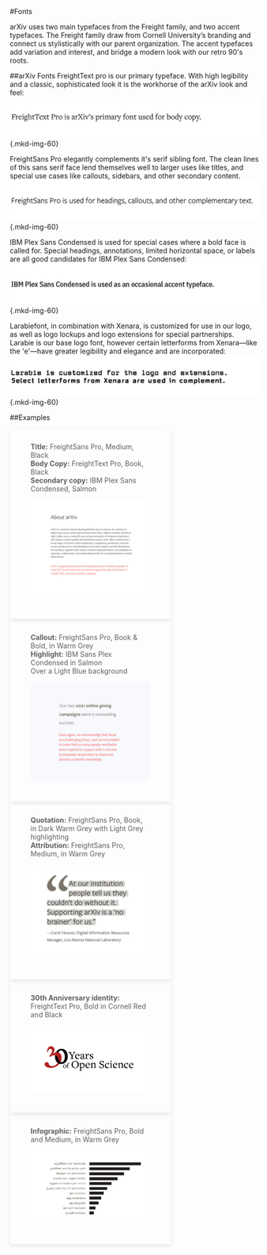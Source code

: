 #Fonts
<style>
div.divider {
  clear:both;
  height: 1em;
}
.mkd-img-border {
  margin-top:1.5em;
  margin-bottom: 2em;
  padding:0px;
  border:.25em solid #ededed;
}
.mkd-horz-spacing {
  margin-right:1em;
  margin-left:1em;
}
.mkd-img-left {
  float:left;
  width:100%;
  margin-top:0;
}
.mkd-img-right {
  float:right;
  width:100%;
  margin-top:0;
}
.mkd-img-full {
  width:100% !important;
}
.mkd-img-60, .mkd-img-40 {
  width:100% !important;
  display:block;
  margin-left: auto;
  margin-right: auto;
}
.mkd-img-thumb {
  max-width:150px !important;
}
.mkd-img-icon {
  border-radius:25%;
  width:150px;
  float:left;
  margin:0 .5em;
}

blockquote {
  border-left:0;
  margin:0;
  padding:0;
}
blockquote ol {
  list-style: none;
  margin: 0;
  padding: 0;
  display: flex;
  flex-direction: row;
  flex-wrap: wrap;
  justify-content: space-between;
  align-items: stretch;
}
blockquote ol li {
  width: 100%;
  padding:2em 3em;
  -webkit-box-shadow: 0px 3px 8px 0px rgba(0,0,0,0.1);
  -moz-box-shadow: 0px 3px 8px 0px rgba(0,0,0,0.1);
  box-shadow: 0px 3px 8px 0px rgba(0,0,0,0.1);

}
blockquote ol li::after {
  content: "";
  margin: 0;
}
blockquote ol li img {
  float:left;
  clear:both;
  width:100%;
  margin: 1em auto;
}
@media (min-width: 576px) {
  blockquote ol li {
    width: calc(50% - 10px);
  }
  .mkd-img-left {
    width:calc(50% - 1.25em);
    margin-right:2em;
  }
  .mkd-img-right {
    width:calc(50% - 1.25em);
    margin-left:2em;
  }
  .mkd-img-60 {
    width:60% !important;
  }
  .mkd-img-40 {
    width:40% !important;
  }
}
</style>
arXiv uses two main typefaces from the Freight family, and two accent typefaces. The Freight family draw from Cornell University’s branding and connect us stylistically with our parent organization. The accent typefaces add variation and interest, and bridge a modern look with our retro 90's roots.

##arXiv Fonts
FreightText pro is our primary typeface. With high legibility and a classic, sophisticated look it is the workhorse of the arXiv look and feel:
![Freight Sans Pro](images/brand-fonts-freighttext.jpg){.mkd-img-60}

FreightSans Pro elegantly complements it's serif sibling font. The clean lines of this sans serif face lend themselves well to larger uses like titles, and special use cases like callouts, sidebars, and other secondary content.
![Freight Text Pro](images/brand-fonts-freightsans.jpg){.mkd-img-60}

IBM Plex Sans Condensed is used for special cases where a bold face is called for. Special headings, annotations, limited horizontal space, or labels are all good candidates for IBM Plex Sans Condensed:
![IBM Plex Sans Condensed](images/brand-fonts-IBM-plex.jpg){.mkd-img-60}

Larabiefont, in combination with Xenara, is customized for use in our logo, as well as logo lockups and logo extensions for special partnerships. Larabie is our base logo font, however certain letterforms from Xenara—like the 'e'—have greater legibility and elegance and are incorporated:
![Larabie + Xenara](images/brand-fonts-larabie.jpg){.mkd-img-60}

##Examples

> 1. **Title:** FreightSans Pro, Medium, Black<br>
>  **Body Copy:** FreightText Pro, Book, Black<br>
>  **Secondary copy:** IBM Plex Sans Condensed, Salmon<br>
>  ![Freight Sans Pro](images/brand-fonts-example-1.jpg)

> 1. **Callout:** FreightSans Pro, Book & Bold, in Warm Grey<br>
> **Highlight:** IBM Sans Plex Condensed in Salmon<br>
> Over a Light Blue background<br>
> ![Freight Sans Pro](images/brand-fonts-example-2.jpg)

> 1. **Quotation:** FreightSans Pro, Book, in Dark Warm Grey with Light Grey highlighting<br>
> **Attribution:** FreightSans Pro, Medium, in Warm Grey
> ![Freight Sans Pro](images/brand-fonts-example-3.jpg)

> 1. **30th Anniversary identity:** FreightText Pro, Bold in Cornell Red and Black
> ![Freight Sans Pro](images/brand-fonts-example-4.jpg)

> 1. **Infographic:** FreightSans Pro, Bold and Medium, in Warm Grey
> ![Freight Sans Pro](images/brand-fonts-example-5.jpg)
